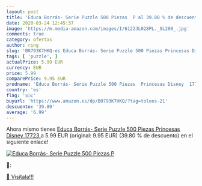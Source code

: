 ```yaml
---
layout: post
title: 'Educa Borrás- Serie Puzzle 500 Piezas  P al 39.80 % de descuento'
date: 2020-03-24 12:45:37
image: 'https://m.media-amazon.com/images/I/6122JL028PL._SL200_.jpg'
comments: true
category: ofertas
author: ring
slug: 'B0793K7HKQ-es Educa Borrás- Serie Puzzle 500 Piezas Princesas Disney 17723'
tags: [ 'puzzle', ]
actualPrice: 5.99 EUR
currency: EUR
price: 5.99
comparePrice: 9.95 EUR
prodname: 'Educa Borrás- Serie Puzzle 500 Piezas  Princesas Disney  17723 '
country: 'es'
flag: '🇪🇸'
buyurl: 'https://www.amazon.es/dp/B0793K7HKQ/?tag=tolees-21'
descuento: '39.80'
average: '6.99'
---
```


Ahora mismo tienes [Educa Borrás- Serie Puzzle 500 Piezas  Princesas Disney  17723 ](https://www.amazon.es/dp/B0793K7HKQ/?tag=tolees-21) a 5.99 EUR (original: 9.95 EUR) (39.80 %  de descuento) en el siguiente enlace!

[![Educa Borrás- Serie Puzzle 500 Piezas  P](https://m.media-amazon.com/images/I/6122JL028PL._SL200_.jpg)](https://www.amazon.es/dp/B0793K7HKQ/?tag=tolees-21)

🔎:


[🛒 Visítala!!!](https://www.amazon.es/dp/B0793K7HKQ/?tag=tolees-21)
